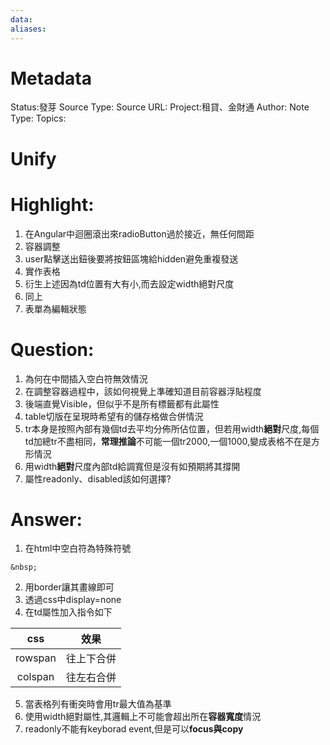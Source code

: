 ```yaml
---
data:
aliases:
---
```

# Metadata
Status:發芽
Source Type:
Source URL:
Project:租貸、金財通
Author:
Note Type:
Topics:

# Unify


# Highlight:
1. 在Angular中迴圈滾出來radioButton過於接近，無任何間距
2. 容器調整
3. user點擊送出鈕後要將按鈕區塊給hidden避免重複發送
4. 實作表格
5. 衍生上述因為td位置有大有小,而去設定width絕對尺度
6. 同上
7. 表單為編輯狀態
# Question:
1. 為何在中間插入空白符無效情況
2. 在調整容器過程中，該如何視覺上準確知道目前容器浮貼程度
3. 後端直覺Visible，但似乎不是所有標籤都有此屬性
4. table切版在呈現時希望有的儲存格做合併情況
5. tr本身是按照內部有幾個td去平均分佈所佔位置，但若用width**絕對**尺度,每個td加總tr不盡相同，**常理推論**不可能一個tr2000,一個1000,變成表格不在是方形情況
6. 用width**絕對**尺度內部td給調寬但是沒有如預期將其撐開
7. 屬性readonly、disabled該如何選擇?
# Answer:
1. 在html中空白符為特殊符號
```
&nbsp;
```
2. 用border讓其畫線即可
3. 透過css中display=none
4. 在td屬性加入指令如下

|css|效果|
|:---:|:---:|
|rowspan|往上下合併|
|colspan|往左右合併|
5. 當表格列有衝突時會用tr最大值為基準
6. 使用width絕對屬性,其邏輯上不可能會超出所在**容器寬度**情況
7. readonly不能有keyborad event,但是可以**focus與copy**
